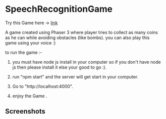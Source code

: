 # SpeechRecognitionGame

Try this Game here -> [link](https://jumping-negi.herokuapp.com/)

A game created using Phaser 3 where player tries to collect as many coins as he can while avoiding obstacles (like bombs).
you can also play this game using your voice :)

to run the game :-
1. you must have node js install in your computer so if you don't have node js then please install it else your 
                  good to go :).
                  
2. run "npm start" and the server will get start in your computer.

3. Go to "http://localhost:4000".

4. enjoy the Game .

## Screenshots

